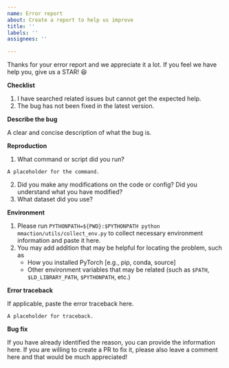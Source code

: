 ```yaml
---
name: Error report
about: Create a report to help us improve
title: ''
labels: ''
assignees: ''

---
```


Thanks for your error report and we appreciate it a lot.
If you feel we have help you, give us a STAR! :satisfied:

**Checklist**

1. I have searched related issues but cannot get the expected help.
2. The bug has not been fixed in the latest version.

**Describe the bug**

A clear and concise description of what the bug is.

**Reproduction**

1. What command or script did you run?

```
A placeholder for the command.
```

2. Did you make any modifications on the code or config? Did you understand what you have modified?
3. What dataset did you use?

**Environment**

1. Please run `PYTHONPATH=${PWD}:$PYTHONPATH python mmaction/utils/collect_env.py` to collect necessary environment information and paste it here.
2. You may add addition that may be helpful for locating the problem, such as
    - How you installed PyTorch [e.g., pip, conda, source]
    - Other environment variables that may be related (such as `$PATH`, `$LD_LIBRARY_PATH`, `$PYTHONPATH`, etc.)

**Error traceback**

If applicable, paste the error traceback here.

```
A placeholder for traceback.
```

**Bug fix**

If you have already identified the reason, you can provide the information here. If you are willing to create a PR to fix it, please also leave a comment here and that would be much appreciated!
